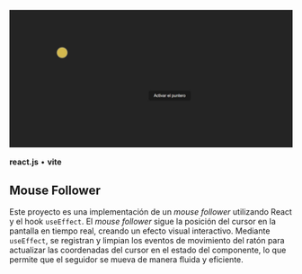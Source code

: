 ![Mouse Follower](./public/mouse-follower-game.jpg)

**react.js** • **vite** 

## Mouse Follower


Este proyecto es una implementación de un *mouse follower* utilizando React y el hook `useEffect`. El *mouse follower* sigue la posición del cursor en la pantalla en tiempo real, creando un efecto visual interactivo. Mediante `useEffect`, se registran y limpian los eventos de movimiento del ratón para actualizar las coordenadas del cursor en el estado del componente, lo que permite que el seguidor se mueva de manera fluida y eficiente.



